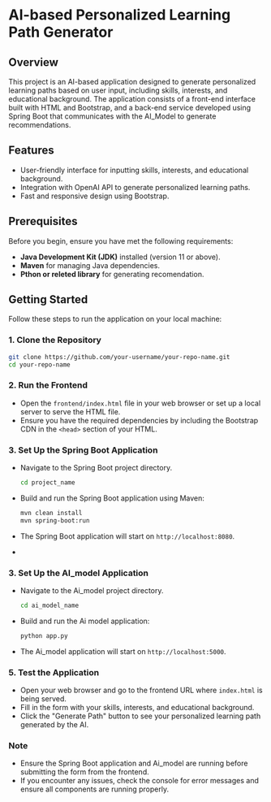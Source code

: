 # AI-based Personalized Learning Path Generator

## Overview

This project is an AI-based application designed to generate personalized learning paths based on user input, including skills, interests, and educational background. The application consists of a front-end interface built with HTML and Bootstrap, and a back-end service developed using Spring Boot that communicates with the AI_Model to generate recommendations.

## Features

- User-friendly interface for inputting skills, interests, and educational background.
- Integration with OpenAI API to generate personalized learning paths.
- Fast and responsive design using Bootstrap.

## Prerequisites

Before you begin, ensure you have met the following requirements:

- **Java Development Kit (JDK)** installed (version 11 or above).
- **Maven** for managing Java dependencies.
- **Pthon or releted library** for generating recomendation.

## Getting Started

Follow these steps to run the application on your local machine:

### 1. Clone the Repository

```bash
git clone https://github.com/your-username/your-repo-name.git
cd your-repo-name
```

### 2. Run the Frontend

- Open the `frontend/index.html` file in your web browser or set up a local server to serve the HTML file.
- Ensure you have the required dependencies by including the Bootstrap CDN in the `<head>` section of your HTML.

### 3. Set Up the Spring Boot Application

- Navigate to the Spring Boot project directory.

    ```bash
    cd project_name
    ```

- Build and run the Spring Boot application using Maven:

    ```bash
    mvn clean install
    mvn spring-boot:run
    ```

- The Spring Boot application will start on `http://localhost:8080`.
- 
### 3. Set Up the AI_model Application

- Navigate to the Ai_model project directory.

    ```bash
    cd ai_model_name
    ```

- Build and run the Ai model application:

    ```bash
    python app.py
    ```

- The Ai_model application will start on `http://localhost:5000`.

### 5. Test the Application

- Open your web browser and go to the frontend URL where `index.html` is being served.
- Fill in the form with your skills, interests, and educational background.
- Click the "Generate Path" button to see your personalized learning path generated by the AI.

### Note

- Ensure the Spring Boot application and Ai_model are running before submitting the form from the frontend.
- If you encounter any issues, check the console for error messages and ensure all components are running properly.


